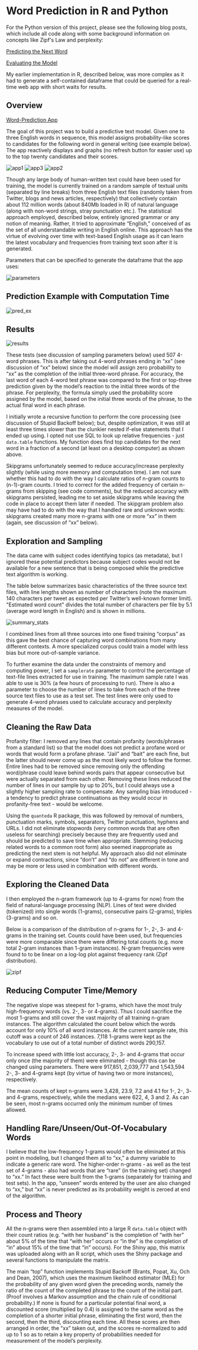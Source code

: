 # Word Prediction in R and Python

For the Python version of this project, please see the following blog posts, which include all code along with some background information on concepts like Zipf's Law and perplexity:

[Predicting the Next Word](https://medium.com/@davidmasse8/predicting-the-next-word-back-off-language-modeling-8db607444ba9)

[Evaluating the Model](https://medium.com/@davidmasse8/using-perplexity-to-evaluate-a-word-prediction-model-8820cf3fd3aa)

My earlier implementation in R, described below, was more complex as it had to generate a self-contained dataframe that could be queried for a real-time web app with short waits for results.


## Overview

[Word-Prediction App](https://immanence.shinyapps.io/shinypredict/)

The goal of this project was to build a predictive text model.  Given one to three English words in sequence, this model assigns probability-like scores to candidates for the following word in general writing (see example below). The app reactively displays and graphs (no refresh button for easier use) up to the top twenty candidates and their scores.

![app1](/img/app1.png)
![app3](/img/app3.png)
![app2](/img/app2.png)

Though any large body of human-written text could have been used for training, the model is currently trained on a random sample of textual units (separated by line breaks) from three English text files (randomly taken from Twitter, blogs and news articles, respectively) that collectively contain about 112 million words (about 840Mb loaded in R) of natural language (along with non-word strings, stray punctuation etc.). The statistical approach employed, described below, entirely ignored grammar or any notion of meaning. Rather, it tried to approximate “English,” conceived of as the set of all understandable writing in English online. This approach has the virtue of evolving over time with text-based English usage as it can learn the latest vocabulary and frequencies from training text soon after it is generated.

Parameters that can be specified to generate the dataframe that the app uses:

![parameters](/img/parameters.png)


## Prediction Example with Computation Time

![pred_ex](/img/pred_ex.png)


## Results

![results](/img/results.png)

These tests (see discussion of sampling parameters below) used 507 4-word phrases. This is after taking out 4-word phrases ending in “xx” (see discussion of “xx” below) since the model will assign zero probability to “xx” as the completion of the initial three-word phrase. For accuracy, the last word of each 4-word test phrase was compared to the first or top-three prediction given by the model’s reaction to the initial three words of the phrase. For perplexity, the formula simply used the probability score assigned by the model, based on the initial three words of the phrase, to the actual final word in each phrase.

I initially wrote a recursive function to perform the core processing (see discussion of Stupid Backoff below); but, despite optimization, it was still at least three times slower than the clunkier nested if-else statements that I ended up using. I opted not use SQL to look up relative frequencies - just `data.table` functions. My function does find top candidates for the next word in a fraction of a second (at least on a desktop computer) as shown above.

Skipgrams unfortunately seemed to reduce accuracy/increase perplexity slightly (while using more memory and computation time). I am not sure whether this had to do with the way I calculate ratios of n-gram counts to (n-1)-gram counts. I tried to correct for the added frequency of certain n-grams from skipping (see code comments), but the reduced accuracy with skipgrams persisted, leading me to set aside skipgrams while leaving the code in place to accept them later if needed. The skipgram problem also may have had to do with the way that I handled rare and unknown words: skipgrams created many more n-grams with one or more “xx” in them (again, see discussion of “xx” below).


## Exploration and Sampling

The data came with subject codes identifying topics (as metadata), but I ignored these potential predictors because subject codes would not be available for a new sentence that is being composed while the predictive text algorithm is working.

The table below summarizes basic characteristics of the three source text files, with line lengths shown as number of characters (note the maximum 140 characters per tweet as expected per Twitter’s well-known former limit). "Estimated word count" divides the total number of characters per file by 5.1 (average word length in English) and is shown in millions.

![summary_stats](/img/summary_stats.png)

I combined lines from all three sources into one fixed training “corpus” as this gave the best chance of capturing word combinations from many different contexts. A more specialized corpus could train a model with less bias but more out-of-sample variance.

To further examine the data under the constraints of memory and computing power, I set a `samplerate` parameter to control the percentage of text-file lines extracted for use in training. The maximum sample rate I was able to use is 30% (a few hours of processing to run). There is also a parameter to choose the number of lines to take from each of the three source text files to use as a test set. The test lines were only used to generate 4-word phrases used to calculate accuracy and perplexity measures of the model.


## Cleaning the Raw Data

Profanity filter: I removed any lines that contain profanity (words/phrases from a standard list) so that the model does not predict a profane word or words that would form a profane phrase. “Jail” and “bait” are each fine, but the latter should never come up as the most likely word to follow the former. Entire lines had to be removed since removing only the offending word/phrase could leave behind words pairs that appear consecutive but were actually separated from each other. Removing these lines reduced the number of lines in our sample by up to 20%, but I could always use a slightly higher sampling rate to compensate. Any sampling bias introduced - a tendency to predict phrase continuations as they would occur in profanity-free text - would be welcome.

Using the `quanteda` R package, this was followed by removal of numbers, punctuation marks, symbols, separators, Twitter punctuation, hyphens and URLs. I did not eliminate stopwords (very common words that are often useless for searching) precisely because they are frequently used and should be predicted to save time when appropriate. Stemming (reducing related words to a common root form) also seemed inappropriate as predicting the next stem is not helpful. My approach also did not eliminate or expand contractions, since “don’t” and “do not” are different in tone and may be more or less used in combination with different words.


## Exploring the Cleaned Data

I then employed the n-gram framework (up to 4-grams for now) from the field of natural-language processing (NLP). Lines of text were divided (tokenized) into single words (1-grams), consecutive pairs (2-grams), triples (3-grams) and so on.

Below is a comparison of the distribution of n-grams for 1-, 2-, 3- and 4-grams in the training set. Counts could have been used, but frequencies were more comparable since there were differing total counts (e.g. more total 2-gram instances than 1-gram instances). N-gram frequencies were found to to be linear on a log-log plot against frequency rank (Zipf distribution).

![zipf](/img/zipf.png)


## Reducing Computer Time/Memory

The negative slope was steepest for 1-grams, which have the most truly high-frequency words (vs. 2-, 3- or 4-grams). Thus I could sacrifice the most 1-grams and still cover the vast majority of all training n-gram instances. The algorithm calculated the count below which the words account for only 10% of all word instances. At the current sample rate, this cutoff was a count of 246 instances. 7,118 1-grams were kept as the vocabulary to use out of a total number of distinct words 290,157.

To increase speed with little lost accuracy, 2-, 3- and 4-grams that occur only once (the majority of them) were eliminated - though this can be changed using parameters. There were 917,851, 2,039,777 and 1,543,594 2-, 3- and 4-grams kept (by virtue of having two or more instances), respectively.

The mean counts of kept n-grams were 3,428, 23.9, 7.2 and 4.1 for 1-, 2-, 3- and 4-grams, respectively, while the medians were 622, 4, 3 and 2. As can be seen, most n-grams occurred only the minimum number of times allowed.


## Handling Rare/Unseen/Out-Of-Vocabulary Words

I believe that the low-frequency 1-grams would often be eliminated at this point in modeling, but I changed them all to “xx,” a dummy variable to indicate a generic rare word. The higher-order n-grams - as well as the test set of 4-grams - also had words that are “rare” (in the training set) changed to “xx.” In fact these were built from the 1-grams (separately for training and test sets). In the app, “unseen” words entered by the user are also changed to “xx,” but “xx” is never predicted as its probability weight is zeroed at end of the algorithm.


## Process and Theory

All the n-grams were then assembled into a large R `data.table` object with their count ratios (e.g. “with her husband” is the completion of “with her” about 5% of the time that “with her” occurs or “in the” is the completion of “in” about 15% of the time that “in” occurs). For the Shiny app, this matrix was uploaded along with an R script, which uses the Shiny package and several functions to manipulate the matrix.

The main “top” function implements Stupid Backoff (Brants, Popat, Xu, Och and Dean, 2007), which uses the maximum likelihood estimator (MLE) for the probability of any given word given the preceding words, namely the ratio of the count of the completed phrase to the count of the initial part. (Proof involves a Markov assumption and the chain rule of conditional probability.) If none is found for a particular potential final word, a discounted score (multiplied by 0.4) is assigned to the same word as the completion of a shorter initial phrase, eliminating the first word, then the second, then the third, discounting each time. All these scores are then arranged in order, the “xx” taken out, and the scores re-normalized to add up to 1 so as to retain a key property of probabilities needed for measurement of the model’s perplexity.
